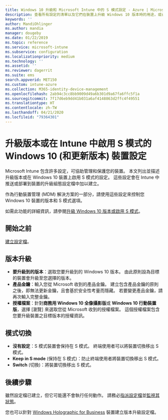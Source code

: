 ```yaml
---
title: Windows 10 升級和 Microsoft Intune 中的 S 模式設定 - Azure | Microsoft Docs
description: 查看所有設定的清單以及它們在裝置上升級 Windows 10 版本時的用途，或者在 Microsoft Intune 中使用裝置組態設定檔，在裝置上啟用 S 模式。
keywords: ''
author: MandiOhlinger
ms.author: mandia
manager: dougeby
ms.date: 01/22/2019
ms.topic: reference
ms.service: microsoft-intune
ms.subservice: configuration
ms.localizationpriority: medium
ms.technology: ''
ms.assetid: ''
ms.reviewer: dagerrit
ms.suite: ems
search.appverid: MET150
ms.custom: intune-azure
ms.collection: M365-identity-device-management
ms.openlocfilehash: 2ab94c3cc8bb9009d49a6b301d9a67fa6ffc5f1a
ms.sourcegitcommit: 7f17d6eb9dd41b031a6af4148863d2ffc4f49551
ms.translationtype: HT
ms.contentlocale: zh-TW
ms.lasthandoff: 04/21/2020
ms.locfileid: "79364301"
---
```

# <a name="windows-10-and-newer-device-settings-to-upgrade-editions-or-enable-s-mode-in-intune"></a>升級版本或在 Intune 中啟用 S 模式的 Windows 10 (和更新版本) 裝置設定

Microsoft Intune 包含許多設定，可協助管理和保護您的裝置。 本文列出並描述升級版本或在 Windows 10 裝置上啟用 S 模式的設定。 這些設定會在 Intune 中推送或部署到裝置的升級組態設定檔中加以建立。

作為行動裝置管理 (MDM) 解決方案的一部分，請使用這些設定來控制您 Windows 10 裝置的版本和 S 模式選項。

如需此功能的詳細資訊，請參閱[升級 Windows 10 版本或啟用 S 模式](edition-upgrade-configure-windows-10.md)。

## <a name="before-you-begin"></a>開始之前

[建立設定檔](edition-upgrade-configure-windows-10.md#create-the-profile)。

## <a name="edition-upgrade"></a>版本升級

- **要升級到的版本**：選取您要升級到的 Windows 10 版本。 由此原則設為目標的裝置會升級至您選擇的版本。
- **產品金鑰**：輸入您從 Microsoft 收到的產品金鑰。 建立包含產品金鑰的原則之後，即無法更新金鑰，且會基於安全性考量而隱藏。 若要變更產品金鑰，請再次輸入完整金鑰。
- **授權檔案**：針對**商務用 Windows 10 全像攝影版**或 **Windows 10 行動裝置版**，選擇 [瀏覽]  來選取您從 Microsoft 收到的授權檔案。 這個授權檔案包含您要升級裝置之目標版本的授權資訊。

## <a name="mode-switch"></a>模式切換

- **沒有設定**：S 模式裝置會保持在 S 模式。 終端使用者可以將裝置切換移出 S 模式。
- **Keep in S mode** \(保持在 S 模式\)：防止終端使用者將裝置切換移出 S 模式。
- **Switch** \(切換\)：將裝置切換移出 S 模式。

## <a name="next-steps"></a>後續步驟

雖然設定檔已建立，但它可能還不會執行任何動作。 請務必[指派設定檔](device-profile-assign.md)並[監視其狀態](device-profile-monitor.md)。

您也可以針對 [Windows Holographic for Business](holographic-upgrade.md) 裝置建立版本升級設定檔。

